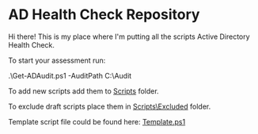 # AD Health Check Repository

Hi there!
This is my place where I'm putting all the scripts Active Directory Health Check.

To start your assessment run:

.\Get-ADAudit.ps1 -AuditPath C:\Audit 

To add new scripts add them to [Scripts](https://github.com/przybylskirobert/ADhealthCheck/tree/master/Scripts) folder.

To exclude draft scripts place them in [Scripts\Excluded](https://github.com/przybylskirobert/ADhealthCheck/tree/master/Scripts/Excluded) folder.

Template script file could be found here: 
[Template.ps1](https://github.com/przybylskirobert/ADhealthCheck/blob/master/Scripts/Excluded/Tempalte.ps1)
